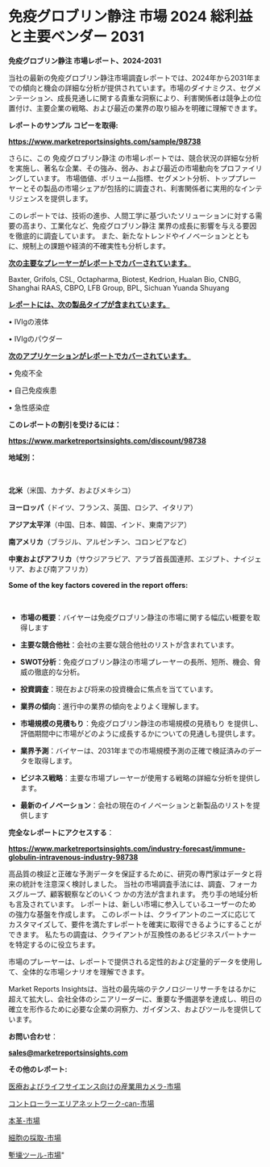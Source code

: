 # 免疫グロブリン静注 市場 2024 総利益と主要ベンダー 2031

<strong>免疫グロブリン静注 市場レポート、2024-2031</strong>

当社の最新の免疫グロブリン静注市場調査レポートでは、2024年から2031年までの傾向と機会の詳細な分析が提供されています。市場のダイナミクス、セグメンテーション、成長見通しに関する貴重な洞察により、利害関係者は競争上の位置付け、主要企業の戦略、および最近の業界の取り組みを明確に理解できます。



<strong>レポートのサンプル コピーを取得:</strong> <a href=https://www.marketreportsinsights.com/sample/98738>

<strong><u>https://www.marketreportsinsights.com/sample/98738</u></strong></a>

さらに、この 免疫グロブリン静注 の市場レポートでは、競合状況の詳細な分析を実施し、著名な企業、その強み、弱み、および最近の市場動向をプロファイリングしています。 市場価値、ボリューム指標、セグメント分析、トッププレーヤーとその製品の市場シェアが包括的に調査され、利害関係者に実用的なインテリジェンスを提供します。

このレポートでは、技術の進歩、人間工学に基づいたソリューションに対する需要の高まり、工業化など、免疫グロブリン静注 業界の成長に影響を与える要因を徹底的に調査しています。 また、新たなトレンドやイノベーションとともに、規制上の課題や経済的不確実性も分析します。



<strong><u>次の主要なプレーヤーがレポートでカバーされています。</u></strong>

Baxter, Grifols, CSL, Octapharma, Biotest, Kedrion, Hualan Bio, CNBG, Shanghai RAAS, CBPO, LFB Group, BPL, Sichuan Yuanda Shuyang



<strong><u><b>レポートには、次の製品タイプが含まれています。</b></u></strong>

• IVIgの液体

• IVIgのパウダー



<strong><u><b>次のアプリケーションがレポートでカバーされています。</b></u></strong>

• 免疫不全

• 自己免疫疾患

• 急性感染症



<strong><b>このレポートの割引を受けるには：</b></strong>

<a href=https://www.marketreportsinsights.com/discount/98738>

<strong><u>https://www.marketreportsinsights.com/discount/98738</u></strong></a>



<strong>地域別：</strong>

<strong> </strong>



<strong>北米</strong>（米国、カナダ、およびメキシコ）



<strong>ヨーロッパ</strong>（ドイツ、フランス、英国、ロシア、イタリア）



<strong>アジア太平洋</strong>（中国、日本、韓国、インド、東南アジア）



<strong>南アメリカ</strong>（ブラジル、アルゼンチン、コロンビアなど）



<strong>中東およびアフリカ</strong>（サウジアラビア、アラブ首長国連邦、エジプト、ナイジェリア、および南アフリカ）



<strong>Some of the key factors covered in the report offers:</strong>

<strong> </strong>
<ul>
  <li>

<strong>市場の概要</strong>：バイヤーは免疫グロブリン静注の市場に関する幅広い概要を取得します</li>
  <li>

<strong>主要な競合他社</strong>：会社の主要な競合他社のリストが含まれています。</li>
  <li>

<strong>SWOT分析</strong>：免疫グロブリン静注の市場プレーヤーの長所、短所、機会、脅威の徹底的な分析。</li>
  <li>

<strong>投資調査</strong>：現在および将来の投資機会に焦点を当てています。</li>
  <li>

<strong>業界の傾向</strong>：進行中の業界の傾向をよりよく理解します。</li>
  <li>

<strong>市場規模の見積もり</strong>：免疫グロブリン静注の市場規模の見積もり を提供し、評価期間中に市場がどのように成長するかについての見通しも提供します。</li>
  <li>

<strong>業界予測</strong>：バイヤーは、2031年までの市場規模予測の正確で検証済みのデータを取得します。</li>
  <li>

<strong>ビジネス戦略</strong>：主要な市場プレーヤーが使用する戦略の詳細な分析を提供します。</li>
  <li>

<strong>最新のイノベーション</strong>：会社の現在のイノベーションと新製品のリストを提供します</li>
</ul>


<strong>完全なレポートにアクセスする</strong>：

<a href=https://www.marketreportsinsights.com/industry-forecast/immune-globulin-intravenous-industry-98738>

<strong><u>https://www.marketreportsinsights.com/industry-forecast/immune-globulin-intravenous-industry-98738</u></strong></a>

高品質の検証と正確な予測データを保証するために、研究の専門家はデータと将来の統計を注意深く検討しました。 当社の市場調査手法には、調査、フォーカスグループ、顧客観察などのいくつ かの方法が含まれます。 売り手の地域分析も言及されています。 レポートは、新しい市場に参入しているユーザーのための強力な基盤を作成します。 このレポートは、クライアントのニーズに応じてカスタマイズして、要件を満たすレポートを確実に取得できるようにすることができます。 私たちの調査は、クライアントが互換性のあるビジネスパートナーを特定するのに役立ちます。

市場のプレーヤーは、レポートで提供される定性的および定量的データを使用して、全体的な市場シナリオを理解できます。

Market Reports Insightsは、当社の最先端のテクノロジーリサーチをはるかに超えて拡大し、会社全体のシニアリーダーに、重要な予備選挙を達成し、明日の確立を形作るために必要な企業の洞察力、ガイダンス、およびツールを提供しています。



<strong><b>お問い合わせ</b></strong>：

<a href=mailto:sales@marketreportsinsights.com>

<strong><u>sales@marketreportsinsights.com</u></strong></a>



<strong>その他のレポート:</strong>

<a href=https://www.linkedin.com/pulse/医療およびライフサイエンス向けの産業用カメラ-市場-2023-最新の-cagr-e9w6f/>医療およびライフサイエンス向けの産業用カメラ-市場</a>

<a href=https://www.linkedin.com/pulse/コントローラーエリアネットワーク-can-市場-2023-総合分析と事業成長戦略-f1fyf/>コントローラーエリアネットワーク-can-市場</a>

<a href=https://www.linkedin.com/pulse/本革-市場-2023-swot-分析と最新イノベーション-2030-analytics-achievers-24-analysis-kozzf/>本革-市場</a>

<a href=https://www.linkedin.com/pulse/細胞の採取-市場-2023-最新の-cagr-および成長分析-2030-analytics-avenue-360-analysis-biupf/>細胞の採取-市場</a>

<a href=https://www.linkedin.com/pulse/塹壕ツール-市場-2023-収益と成長ドライバー-2030-pr-news-hub-vpglf/>塹壕ツール-市場</a>"
